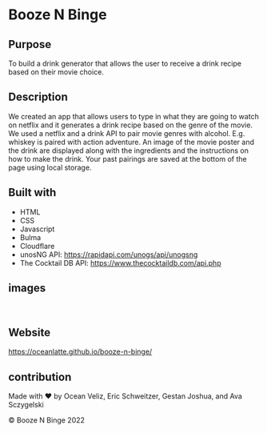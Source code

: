 # Booze N Binge

## Purpose

To build a drink generator that allows the user to receive a drink recipe based on their movie choice. 

## Description

We created an app that allows users to type in what they are going to watch on netflix and it generates a drink recipe based on the genre of the movie. We used a netflix and a drink API to pair movie genres with alcohol. E.g. whiskey is paired with action adventure. An image of the movie poster and the drink are displayed along with the ingredients and the instructions on how to make the drink. Your past pairings are saved at the bottom of the page using local storage. 



## Built with
* HTML
* CSS
* Javascript
* Bulma
* Cloudflare
* unosNG API: https://rapidapi.com/unogs/api/unogsng
* The Cocktail DB API: https://www.thecocktaildb.com/api.php

## images

![]()
![]()
![]()
![]()
![]()

## Website
https://oceanlatte.github.io/booze-n-binge/

## contribution
Made with ❤️ by Ocean Veliz, Eric Schweitzer, Gestan Joshua, and Ava Sczygelski 

&copy; Booze N Binge 2022